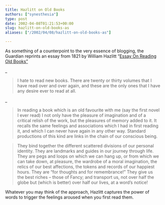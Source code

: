 ```yaml
---
title: Hazlitt on Old Books
authors: ["synesthesia"]
type: post
date: 2002-04-08T01:21:53+00:00
slug: hazlitt-on-old-books-as 
aliases: ["/2002/04/08/hazlitt-on-old-books-as"]

---
```

As something of a counterpoint to the very essence of blogging, the Guardian reprints an essay from 1821 by William Hazlitt &#8220;[Essay On Reading Old Books&#8221;][1]
  
_</p> 

> I hate to read new books. There are twenty or thirty volumes that I have read over and over again, and these are the only ones that I have any desire ever to read at all.

</i>
  
_</p> 

> In reading a book which is an old favourite with me (say the first novel I ever read) I not only have the pleasure of imagination and of a critical relish of the work, but the pleasures of memory added to it. It recalls the same feelings and associations which I had in first reading it, and which I can never have again in any other way. Standard productions of this kind are links in the chain of our conscious being.
  
> They bind together the different scattered divisions of our personal identity. They are landmarks and guides in our journey through life. They are pegs and loops on which we can hang up, or from which we can take down, at pleasure, the wardrobe of a moral imagination, the relics of our best affections, the tokens and records of our happiest hours. They are &#8220;for thoughts and for remembrance!&#8221; They give us the best riches &#8211; those of Fancy; and transport us, not over half the globe but (which is better) over half our lives, at a word&#8217;s notice! 

</i>Whatever you may think of the approach, Hazlitt captures the power of words to trigger the feelings aroused when you first read them.

 [1]: https://www.guardian.co.uk/Archive/Article/0,4273,4388138,00.html